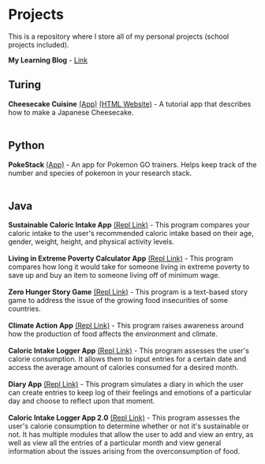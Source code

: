 # Projects
This is a repository where I store all of my personal projects (school projects included).

**My Learning Blog** - [Link](https://sites.google.com/student.tdsb.on.ca/richardsblog/home)

## Turing
**Cheesecake Cuisine** [(App)](https://github.com/sushimon/Projects/blob/main/Turing%20Summative/Turing%20App/Cheesecake%20Cuisine.t) [(HTML Website)](https://github.com/sushimon/Projects/blob/main/Turing%20Summative/Turing%20Website/Cheesecake%20Cuisine.html) - A tutorial app that describes how to make a Japanese Cheesecake.<br /> <br /> 

## Python
**PokeStack** [(App)](https://github.com/sushimon/PokeStack) - An app for Pokemon GO trainers. Helps keep track of the number and species of pokemon in your research stack. <br /> <br /> 

## Java
**Sustainable Caloric Intake App** [(Repl Link)](https://repl.it/@sushimon/Richard-Shi-Sustainable-Caloric-Intake-App) - This program compares your caloric intake to the user's recommended caloric intake based on their age, gender, weight, height, and physical activity levels. <br /> <br /> 
**Living in Extreme Poverty Calculator App** [(Repl Link)](https://repl.it/@sushimon/Richard-Shi-Living-in-Extreme-Poverty) - This program compares how long it would take for someone living in extreme poverty to save up and buy an item to someone living off of minimum wage. <br /> <br /> 
**Zero Hunger Story Game** [(Repl Link)](https://repl.it/@sushimon/Richard-Shi-Zero-Hunger-Story-Game) - This program is a text-based story game to address the issue of the growing food insecurities of some countries. <br /> <br /> 
**Climate Action App** [(Repl Link)](https://repl.it/@sushimon/Climate-Action-App) - This program raises awareness around how the production of food affects the environment and climate. <br /> <br /> 
**Caloric Intake Logger App** [(Repl Link)](https://repl.it/@sushimon/Richard-Shi-Improved-App-with-File-IO) - This program assesses the user's calorie consumption. It allows them to input entries for a certain date and access the average amount of calories consumed for a desired month. <br /> <br /> 
**Diary App** [(Repl Link)](https://repl.it/@sushimon/Richard-Shi-Diary-OOP-App) - This program simulates a diary in which the user can create entries to keep log of their feelings and emotions of a particular day and choose to reflect upon that moment. <br /> <br /> 
**Caloric Intake Logger App 2.0** [(Repl Link)](https://repl.it/@sushimon/Richard-Shi-OOP-2-PC) - This program assesses the user's calorie consumption to determine whether or not it's sustainable or not. It has multiple modules that allow the user to add and view an entry, as well as view all the entries of a particular month and view general information about the issues arising from the overconsumption of food. <br /> <br /> 
